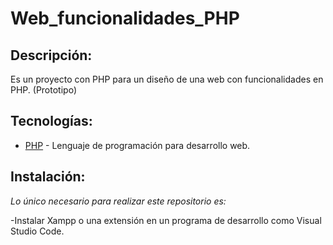 # Web_funcionalidades_PHP

## Descripción:

Es un proyecto con PHP para un diseño de una web con funcionalidades en PHP. (Prototipo)

## Tecnologías:

* [PHP](https://www.php.net/manual/es/intro-whatis.php) - Lenguaje de programación para desarrollo web.

## Instalación:

_Lo único necesario para  realizar este repositorio es:_

  -Instalar Xampp o una extensión en un programa de desarrollo como Visual Studio Code.
